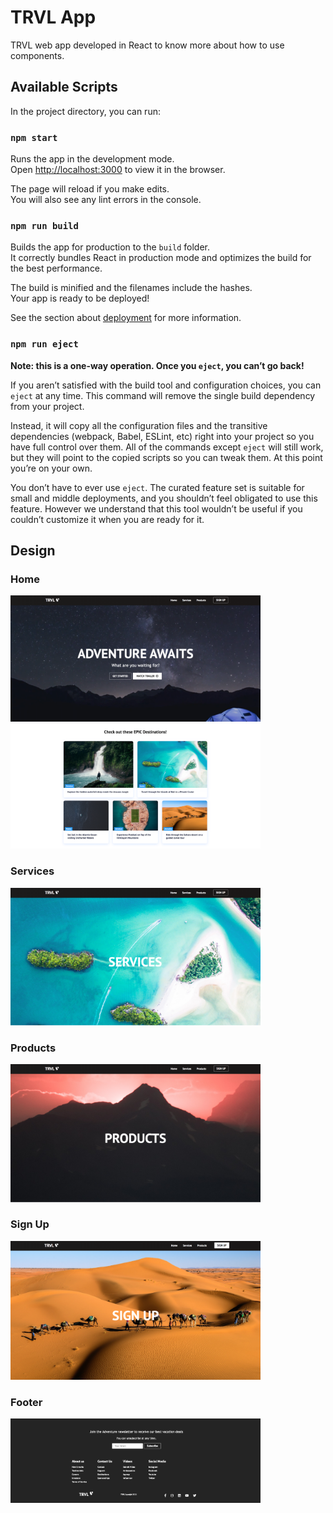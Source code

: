 # TRVL App

TRVL web app developed in React to know more about how to use components.

## Available Scripts

In the project directory, you can run:

### `npm start`

Runs the app in the development mode.\
Open [http://localhost:3000](http://localhost:3000) to view it in the browser.

The page will reload if you make edits.\
You will also see any lint errors in the console.

### `npm run build`

Builds the app for production to the `build` folder.\
It correctly bundles React in production mode and optimizes the build for the best performance.

The build is minified and the filenames include the hashes.\
Your app is ready to be deployed!

See the section about [deployment](https://facebook.github.io/create-react-app/docs/deployment) for more information.

### `npm run eject`

**Note: this is a one-way operation. Once you `eject`, you can’t go back!**

If you aren’t satisfied with the build tool and configuration choices, you can `eject` at any time. This command will remove the single build dependency from your project.

Instead, it will copy all the configuration files and the transitive dependencies (webpack, Babel, ESLint, etc) right into your project so you have full control over them. All of the commands except `eject` will still work, but they will point to the copied scripts so you can tweak them. At this point you’re on your own.

You don’t have to ever use `eject`. The curated feature set is suitable for small and middle deployments, and you shouldn’t feel obligated to use this feature. However we understand that this tool wouldn’t be useful if you couldn’t customize it when you are ready for it.

## Design

### Home

<img src="./src/assets/screenshot/home1.png" width="400" title="home page">

<img src="./src/assets/screenshot/home2.png" width="400" title="home page">

### Services

<img src="./src/assets/screenshot/services.png" width="400" title="home page">

### Products

<img src="./src/assets/screenshot/products.png" width="400" title="home page">

### Sign Up 

<img src="./src/assets/screenshot/singup.png" width="400" title="home page">

### Footer

<img src="./src/assets/screenshot/footer.png" width="400" title="home page">






